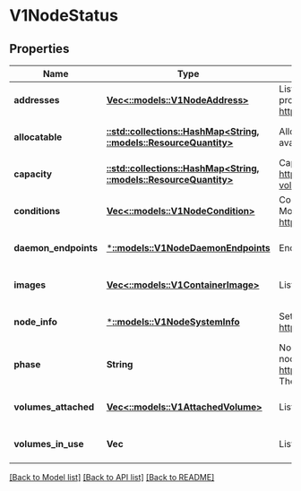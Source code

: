 # V1NodeStatus

## Properties
Name | Type | Description | Notes
------------ | ------------- | ------------- | -------------
**addresses** | [**Vec<::models::V1NodeAddress>**](io.k8s.kubernetes.pkg.api.v1.NodeAddress.md) | List of addresses reachable to the node. Queried from cloud provider, if available. More info: https://kubernetes.io/docs/concepts/nodes/node/#addresses | [optional] [default to null]
**allocatable** | [**::std::collections::HashMap<String, ::models::ResourceQuantity>**](io.k8s.apimachinery.pkg.api.resource.Quantity.md) | Allocatable represents the resources of a node that are available for scheduling. Defaults to Capacity. | [optional] [default to null]
**capacity** | [**::std::collections::HashMap<String, ::models::ResourceQuantity>**](io.k8s.apimachinery.pkg.api.resource.Quantity.md) | Capacity represents the total resources of a node. More info: https://kubernetes.io/docs/concepts/storage/persistent-volumes#capacity | [optional] [default to null]
**conditions** | [**Vec<::models::V1NodeCondition>**](io.k8s.kubernetes.pkg.api.v1.NodeCondition.md) | Conditions is an array of current observed node conditions. More info: https://kubernetes.io/docs/concepts/nodes/node/#condition | [optional] [default to null]
**daemon_endpoints** | [***::models::V1NodeDaemonEndpoints**](io.k8s.kubernetes.pkg.api.v1.NodeDaemonEndpoints.md) | Endpoints of daemons running on the Node. | [optional] [default to null]
**images** | [**Vec<::models::V1ContainerImage>**](io.k8s.kubernetes.pkg.api.v1.ContainerImage.md) | List of container images on this node | [optional] [default to null]
**node_info** | [***::models::V1NodeSystemInfo**](io.k8s.kubernetes.pkg.api.v1.NodeSystemInfo.md) | Set of ids/uuids to uniquely identify the node. More info: https://kubernetes.io/docs/concepts/nodes/node/#info | [optional] [default to null]
**phase** | **String** | NodePhase is the recently observed lifecycle phase of the node. More info: https://kubernetes.io/docs/concepts/nodes/node/#phase The field is never populated, and now is deprecated. | [optional] [default to null]
**volumes_attached** | [**Vec<::models::V1AttachedVolume>**](io.k8s.kubernetes.pkg.api.v1.AttachedVolume.md) | List of volumes that are attached to the node. | [optional] [default to null]
**volumes_in_use** | **Vec<String>** | List of attachable volumes in use (mounted) by the node. | [optional] [default to null]

[[Back to Model list]](../README.md#documentation-for-models) [[Back to API list]](../README.md#documentation-for-api-endpoints) [[Back to README]](../README.md)


